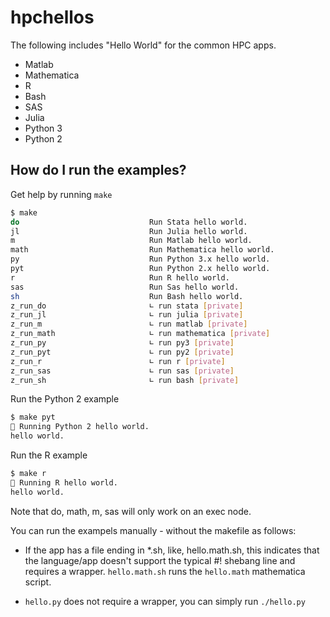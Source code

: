 # hpchellos

The following includes "Hello World" for the common HPC apps.

* Matlab
* Mathematica
* R
* Bash
* SAS
* Julia
* Python 3
* Python 2

## How do I run the examples?

Get help by running `make`

```sh
$ make
do                             Run Stata hello world.
jl                             Run Julia hello world.
m                              Run Matlab hello world.
math                           Run Mathematica hello world.
py                             Run Python 3.x hello world.
pyt                            Run Python 2.x hello world.
r                              Run R hello world.
sas                            Run Sas hello world.
sh                             Run Bash hello world.
z_run_do                       ∟ run stata [private]
z_run_jl                       ∟ run julia [private]
z_run_m                        ∟ run matlab [private]
z_run_math                     ∟ run mathematica [private]
z_run_py                       ∟ run py3 [private]
z_run_pyt                      ∟ run py2 [private]
z_run_r                        ∟ run r [private]
z_run_sas                      ∟ run sas [private]
z_run_sh                       ∟ run bash [private]
```

Run the Python 2 example

```sh
$ make pyt
🔺 Running Python 2 hello world.
hello world.
```

Run the R example

```sh
$ make r
🔺 Running R hello world.
hello world.
```

Note that do, math, m, sas will only work on an exec node.

You can run the exampels manually - without the makefile as follows:

* If the app has a file ending in *.sh, like, hello.math.sh, this indicates that the language/app doesn't support the typical #! shebang line and requires a wrapper. `hello.math.sh` runs the `hello.math` mathematica script.

* `hello.py` does not require a wrapper, you can simply run `./hello.py`

